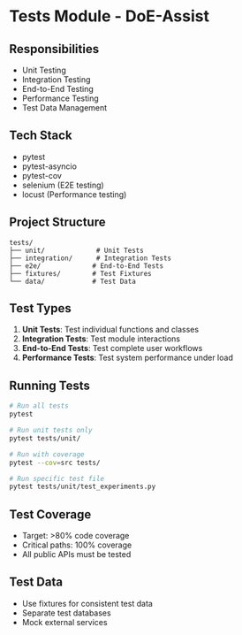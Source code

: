 # Tests Module - DoE-Assist

## Responsibilities
- Unit Testing
- Integration Testing
- End-to-End Testing
- Performance Testing
- Test Data Management

## Tech Stack
- pytest
- pytest-asyncio
- pytest-cov
- selenium (E2E testing)
- locust (Performance testing)

## Project Structure
```
tests/
├── unit/             # Unit Tests
├── integration/      # Integration Tests
├── e2e/             # End-to-End Tests
├── fixtures/        # Test Fixtures
└── data/            # Test Data
```

## Test Types
1. **Unit Tests**: Test individual functions and classes
2. **Integration Tests**: Test module interactions
3. **End-to-End Tests**: Test complete user workflows
4. **Performance Tests**: Test system performance under load

## Running Tests
```bash
# Run all tests
pytest

# Run unit tests only
pytest tests/unit/

# Run with coverage
pytest --cov=src tests/

# Run specific test file
pytest tests/unit/test_experiments.py
```

## Test Coverage
- Target: >80% code coverage
- Critical paths: 100% coverage
- All public APIs must be tested

## Test Data
- Use fixtures for consistent test data
- Separate test databases
- Mock external services

